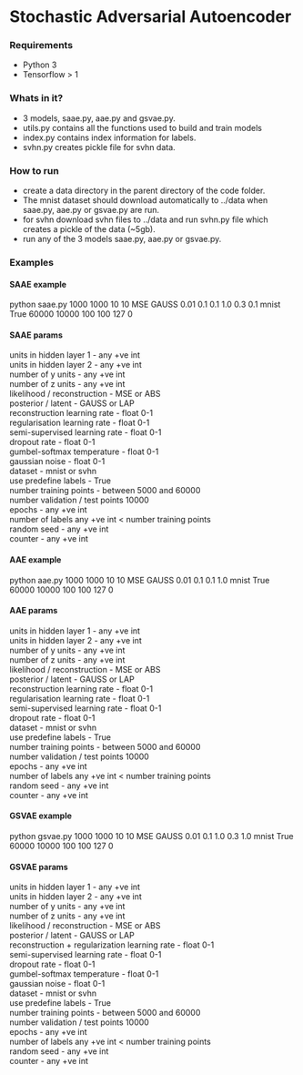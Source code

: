 # Stochastic Adversarial Autoencoder


### Requirements

- Python 3 
- Tensorflow > 1


### Whats in it?

- 3 models, saae.py, aae.py and gsvae.py.
- utils.py contains all the functions used to build and train models
- index.py contains index information for labels.
- svhn.py creates pickle file for svhn data.


### How to run

- create a data directory in the parent directory of the code folder.
- The mnist dataset should download automatically to ../data when saae.py, aae.py or gsvae.py are run. 
- for svhn download svhn files to ../data and run svhn.py file which creates a pickle of the data (~5gb).
- run any of the 3 models saae.py, aae.py or gsvae.py.

### Examples

#### SAAE example
python saae.py 1000 1000 10 10 MSE GAUSS 0.01 0.1 0.1 1.0 0.3 0.1 mnist True 60000 10000 100 100 127 0

#### SAAE params
units in hidden layer 1 - any +ve int  
units in hidden layer 2 - any +ve int  
number of y units - any +ve int  
number of z units - any +ve int  
likelihood / reconstruction - MSE or ABS  
posterior / latent - GAUSS or LAP  
reconstruction learning rate - float 0-1  
regularisation learning rate - float 0-1  
semi-supervised learning rate - float 0-1  
dropout rate - float 0-1  
gumbel-softmax temperature - float 0-1  
gaussian noise - float 0-1  
dataset - mnist or svhn  
use predefine labels - True  
number training points - between 5000 and 60000  
number validation / test points 10000  
epochs - any +ve int  
number of labels any +ve int < number training points  
random seed - any +ve int  
counter - any +ve int  

#### AAE example	
python aae.py 1000 1000 10 10 MSE GAUSS 0.01 0.1 0.1 1.0 mnist True 60000 10000 100 100 127 0

#### AAE params	
units in hidden layer 1 - any +ve int  
units in hidden layer 2 - any +ve int  
number of y units - any +ve int  
number of z units - any +ve int  
likelihood / reconstruction - MSE or ABS  
posterior / latent - GAUSS or LAP  
reconstruction learning rate - float 0-1  
regularisation learning rate - float 0-1  
semi-supervised learning rate - float 0-1  
dropout rate - float 0-1  
dataset - mnist or svhn  
use predefine labels - True  
number training points - between 5000 and 60000  
number validation / test points 10000  
epochs - any +ve int  
number of labels any +ve int < number training points  
random seed - any +ve int  
counter - any +ve int  

	
#### GSVAE example	
python gsvae.py 1000 1000 10 10 MSE GAUSS 0.01 0.1 1.0 0.3 1.0 mnist True 60000 10000 100 100 127 0
		
#### GSVAE params		
units in hidden layer 1 - any +ve int  
units in hidden layer 2 - any +ve int  
number of y units - any +ve int  
number of z units - any +ve int  
likelihood / reconstruction - MSE or ABS  
posterior / latent - GAUSS or LAP  
reconstruction + regularization learning rate - float 0-1  
semi-supervised learning rate - float 0-1  
dropout rate - float 0-1  
gumbel-softmax temperature - float 0-1  
gaussian noise - float 0-1  
dataset - mnist or svhn  
use predefine labels - True  
number training points - between 5000 and 60000  
number validation / test points 10000  
epochs - any +ve int  
number of labels any +ve int < number training points  
random seed - any +ve int  
counter - any +ve int  


